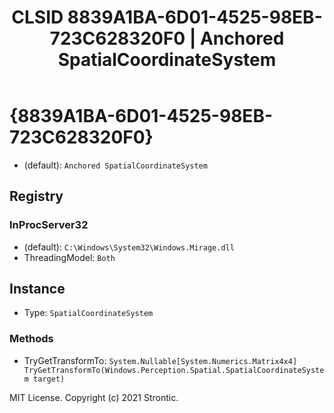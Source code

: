 ﻿---
title: "CLSID 8839A1BA-6D01-4525-98EB-723C628320F0 | Anchored SpatialCoordinateSystem"
excerpt: What is COM-Object CLSID 8839A1BA-6D01-4525-98EB-723C628320F0?
---

# {8839A1BA-6D01-4525-98EB-723C628320F0}

* (default): `Anchored SpatialCoordinateSystem`

## Registry


### InProcServer32

* (default): `C:\Windows\System32\Windows.Mirage.dll`
* ThreadingModel: `Both`

## Instance

* Type: `SpatialCoordinateSystem`

### Methods

* TryGetTransformTo: `System.Nullable[System.Numerics.Matrix4x4] TryGetTransformTo(Windows.Perception.Spatial.SpatialCoordinateSystem target)`

MIT License. Copyright (c) 2021 Strontic.


